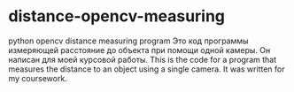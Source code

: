 # distance-opencv-measuring
python opencv distance measuring program 
Это код программы  измеряющей расстояние до объекта при помощи одной камеры. Он написан для моей курсовой работы.
This is the code for a program that measures the distance to an object using a single camera. It was written for my coursework.
